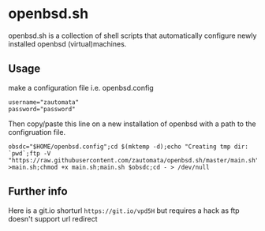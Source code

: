 # openbsd.sh
openbsd.sh is a collection of shell scripts that automatically configure newly installed openbsd (virtual)machines.

## Usage
make a configuration file i.e. openbsd.config
```
username="zautomata"
password="password"

```


Then copy/paste this line on a new installation of openbsd with a path to the configruation file.

```
obsdc="$HOME/openbsd.config";cd $(mktemp -d);echo "Creating tmp dir: `pwd`;ftp -V "https://raw.githubusercontent.com/zautomata/openbsd.sh/master/main.sh" >main.sh;chmod +x main.sh;main.sh $obsdc;cd - > /dev/null

```
## Further info 
Here is a git.io shorturl `https://git.io/vpd5H` but requires a hack as ftp doesn't support url redirect
